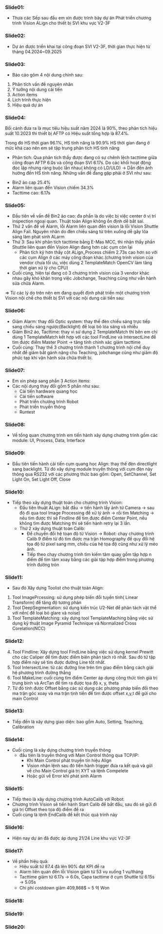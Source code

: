 ### Slide01:
- Thưa các Sếp sau đầu em xin được trình bày dự án Phát triển chương trình Vision ALign cho thiết bị SVI khu vực V2-3F

### Slide02:
- Dự án được triển khai tại công đoạn SVI V2-3F, thời gian thực hiện từ tháng 04.2024~09.2025

### Slide03:
- Báo cáo gôm 4 nội dung chính sau: 
1. Phân tích vấn đề nguyên nhân 
2. Ý tưởng nội dung cải tiến
3. Action items
4. Lịch trình thực hiện
5. Hiệu quả dự án

### Slide04:
Bối cảnh đưa ra là mục tiêu hiệu suất năm 2024 là 90%, theo phân tích hiệu suất 10.2023 thì thiết bị AFTP có Hiệu suất tổng hợp là 87.4%.

Trong đó HS thời gian 96.1%, HS tính năng là 90.9%
HS thời gian đang ở mức khá cao nên em sẽ tập trung phân tích HS tính năng

- Phân tích: Qua phân tích thấy được đang có sự chênh lệch tacttime  giữa công đoạn AFTP 6.0s và công đoạn SVI 6.17s. Do các khối hoạt động đọc lập nhưng ràng buộc lẫn nhau( không có LD/ULD) 
→ Dẫn đến ảnh hưởng đến HS tính năng. Những vấn đề đang gặp phải ở SVI như sau: 
+ Bin2 ảo cap 25.4%
+ Alarm liên quan đến Vision chiếm 34.3%
+ Tacttime cao: 6.17s

### Slide05:
- Đầu tiên về vấn đề Bin2 ảo cao: đa phần là do việc bị việc center ở vị trí inspection ngoại quan. Thuật toán Align không ổn định dễ bắt sai.
- Thứ 2 vấn đề về Alarm, lỗi Alarm liên quan đến vision là lỗi Vision Shuttle Align Fail. Nguyên nhân do đèn chiếu sáng từ trên xuống dễ gây lóa sáng làm phát sinh ALarm
- Thứ 3: Sau khi phân tích tacttime bằng E-Mas MCC, thì nhận thấy phần Shuttle liên quan đến Vision Align đang hơn các cụm còn lại
    + Phân tích kỹ hơn thấy cột ALign_Process chiếm 2.73s cao hơn so với các cụm Align ở các máy công đoạn khác.(chương trinh vision của vendor chưa tối ưu, việc dùng 2 TemplateMatch OpenCV làm tăng thời gian xử lý cho CPU)
- Cuối cùng, hiện tại đang có 3 chương trình vision của 3 vendor khác nhau gây khó khăn trong việc Jobchange, Teaching cũng như vẫn hành sửa chữa Alarm.

=> Từ các lý do trên nên em đang quyết định phát triển một chương trình Vision nội chế cho thiết bị SVI với các nội dung cải tiến sau:
### Slide06:
- Giảm Alarm: thay đổi Optic system: thay thế đèn chiếu sáng trực tiếp sang chiếu sáng ngược(Backlight) để loại bỏ lóa sáng và nhiễu
- Giảm Bin2 ảo, Tacttime: thay vì sử dụng 2 TemplateMatch thì bên em chỉ dùng 1 TemplateMatch kết hợp với các tool FindLine và IntersectLine để tìm được điểm Master Point → tăng tính chính xác giảm tacttime
- Cuối cùng: Thay thế 3 chương trình thành 1 chương trình nội chế duy nhất để giảm bắt gánh nặng cho Teaching, jobchange cũng như giảm độ phức tạp khi vận hành sửa chữa thiết bị.

### Slide07:
- Em xin phép sang phần 3 Action items: 
- Các nội dung thay đổi gồm 5 phần như sau: 
  + Cải tiến hardware quang học
  + Cải tiến software
  + Phát triển chương trình Robot
  + Phát triển truyền thông
  + Runtest
### Slide08:
- Về tổng quan chương trình em tiến hành xây dựng chương trình gồm các module: UI, Process, Data, Interface
### Slide09:
- Đầu tiên tiến hành cải tiến cụm quang học Align: thay thế đèn directlight sang backlight. Từ đó xây dựng module truyền thông với cụm đèn này thông qua RS232 với các phương thức bao gồm: Open, SetChannel, Set Light On, Set Light Off, Close
### Slide10:
- Tiếp theo xây dựng thuật toán cho chương trình Vision: 
  + Đầu tiên thuật ALign: bắt đầu → tiến hành lấy ảnh từ Camera → sau đó đi qua tool Image Processing để xử lý ảnh → rồi tìm Matching → nếu tìm được thì sẽ Findline để tìm được điểm Center Point, nếu không tìm được Matching thì sẽ tiến hành retry lại 3 lần.
  + Thứ 2 xây dựng thuật toán Calib:        
    * Để chuyển đổi hệ toạn độ từ Vision → Robot: chạy chương trình Calib 9 điểm từ đó tìm được ma trận Homography để quy đổi hệ tọa độ từ pixel sang mm, chiều của hệ tọa độ cũng như xử lý méo ảnh.
    * Tiếp theo chạy chương trình tìm kiếm tâm quay gồm tập hợp n điểm để tìm tâm xoay bằng các giải tập hợp điểm trong phương trình đường tròn
### Slide11:
- Sau đó Xây dựng Toolist cho thuật toán Align: 
1. Tool ImagePrcessing: sử dụng phép biến đổi tuyền tính( Linear Transform) để tăng độ tương phản
2. Tool DeepSegmentation: sử dụng kiến trúc U2-Net để phân tách vật thể với nền( để loại bỏ glare và noise)
3. Tool TemplateMatching: xây dựng tool TemplateMaching bằng việc sử dụng kỹ thuật Image Pyramid Technique và Normalized Cross Corelation(NCC) 
### Slide12:
4. Tool Findline: Xây dựng tool FindLine bằng việc sử dụng kernel Prewitt cho các Caliper để tìm được điểm biên phân tách rõ nhất. Sau đó từ tập hợp điểm này sẽ tìm được đường Line tốt nhất.
5. Tool IntersectLine: từ các đường line trên tìm giao điểm bằng cách giải hệ phương trình đường thẳng
6. Tool MakeLine: cuối cùng tìm điểm Center áp dụng công thức tính giá trị trung bình và ArcTan để tìm ra được tọa độ x, y, theta
7. Từ đó tính được Offset bằng các sử dụng các phương pháp biến đổi theo ma trận góc xoay và ma trận tịnh tiến để tìm được offset x,y,t để gửi cho main Control
### Slide13: 
- Tiếp đến là xây dựng giao diện: bao gồm Auto, Setting, Teaching, Calibration

### Slide14:
- Cuối cùng là xây dựng chương trình truyền thông
  + đầu tiên là truyền thông với Main Control thông qua TCP/IP: 
    * Khi Main Control phát truyền tín hiệu Align 
    * Vision nhận lệnh sau đó tiến hành trigger đưa ra kết quả và gửi về cho Main Control giá trị XYT và lệnh Compelete
    * Hoặc gửi về Error khi phát sinh Alarm
### Slide15:
+ Tiếp theo là xây dựng chương trình AutoCalib với Robot:
+ Chương trình Vision sẽ tiến hành Start Calib để bắt đầu, sau đó sẽ gửi đi giá trị Offset theo tọa độ điểm đề ra
+ Cuối cùng là lệnh EndCalib để kết thúc quá trình này
  
### Slide16:
- Hiện nay dự án đã được áp dụng 21/24 Line khu vực V2-3F
### Slide17:
- Về phần hiệu quả: 
  + Hiệu suất từ 87.4 đã lên 90% đạt KPI đề ra 
  + Alarm liên quan đến lỗi Vision giảm từ 53 vụ xuống 1 vụ/tháng
  + Tacttime giảm từ 6.17s → 6.0s, Capa tacttime ở cụm Shuttle từ 6.15s → 5.05s
  + Chi phí costdown giảm 409,868$ ~ 5 억 Won
### Slide18:

### Slide19:

### Slide20: